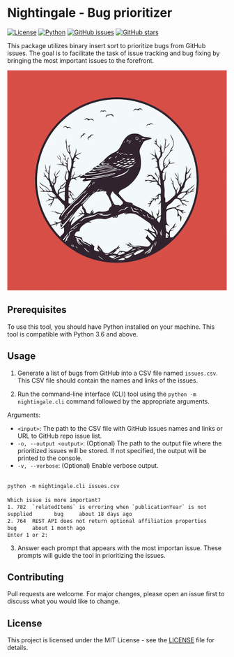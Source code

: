 # Nightingale - Bug prioritizer

[![License](https://img.shields.io/badge/License-MIT-blue.svg)](LICENSE)
[![Python](https://img.shields.io/badge/Python-3.6%2B-blue)](https://www.python.org/downloads/)
[![GitHub issues](https://img.shields.io/github/issues/kjgarza/nightingale)](https://github.com/kjgarza/nightingale/issues)
[![GitHub stars](https://img.shields.io/github/stars/kjgarza/nightingale)](https://github.com/kjgarza/nightingale/stargazers)

This package utilizes binary insert sort to prioritize bugs from GitHub issues. The goal is to facilitate the task of issue tracking and bug fixing by bringing the most important issues to the forefront.

![](https://raw.githubusercontent.com/kjgarza/nightingale/master/nigthtingale_logo.png)

## Prerequisites

To use this tool, you should have Python installed on your machine. This tool is compatible with Python 3.6 and above.

## Usage

1. Generate a list of bugs from GitHub into a CSV file named `issues.csv`. This CSV file should contain the names and links of the issues.

2. Run the command-line interface (CLI) tool using the `python -m nightingale.cli` command followed by the appropriate arguments.

Arguments:
- `<input>`: The path to the CSV file with GitHub issues names and links or URL to GitHub repo issue list.
- `-o, --output <output>`: (Optional) The path to the output file where the prioritized issues will be stored. If not specified, the output will be printed to the console.
- `-v, --verbose`: (Optional) Enable verbose output.

```shell

python -m nightingale.cli issues.csv

Which issue is more important?
1. 782  `relatedItems` is erroring when `publicationYear` is not supplied       bug     about 18 days ago
2. 764  REST API does not return optional affiliation properties        bug     about 1 month ago
Enter 1 or 2:

```

3. Answer each prompt that appears with the most importan issue. These prompts will guide the tool in prioritizing the issues.

## Contributing

Pull requests are welcome. For major changes, please open an issue first to discuss what you would like to change.

## License

This project is licensed under the MIT License - see the [LICENSE](LICENSE) file for details.
